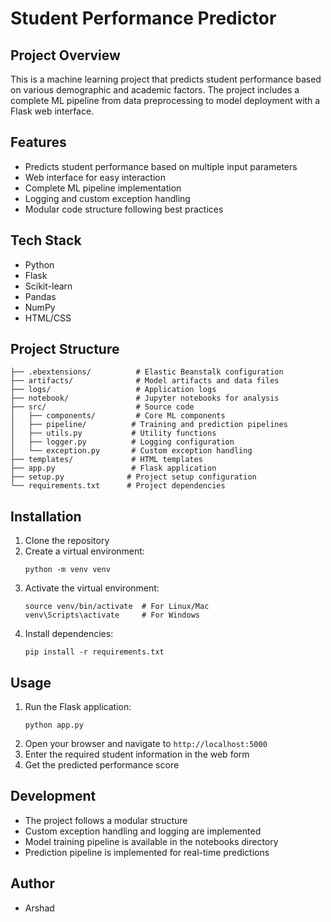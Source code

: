 # Student Performance Predictor

## Project Overview
This is a machine learning project that predicts student performance based on various demographic and academic factors. The project includes a complete ML pipeline from data preprocessing to model deployment with a Flask web interface.

## Features
- Predicts student performance based on multiple input parameters
- Web interface for easy interaction
- Complete ML pipeline implementation
- Logging and custom exception handling
- Modular code structure following best practices

## Tech Stack
- Python
- Flask
- Scikit-learn
- Pandas
- NumPy
- HTML/CSS

## Project Structure
```
├── .ebextensions/          # Elastic Beanstalk configuration
├── artifacts/              # Model artifacts and data files
├── logs/                   # Application logs
├── notebook/               # Jupyter notebooks for analysis
├── src/                    # Source code
│   ├── components/         # Core ML components
│   ├── pipeline/          # Training and prediction pipelines
│   ├── utils.py           # Utility functions
│   ├── logger.py          # Logging configuration
│   └── exception.py       # Custom exception handling
├── templates/             # HTML templates
├── app.py                 # Flask application
├── setup.py              # Project setup configuration
└── requirements.txt      # Project dependencies
```

## Installation
1. Clone the repository
2. Create a virtual environment:
   ```
   python -m venv venv
   ```
3. Activate the virtual environment:
   ```
   source venv/bin/activate  # For Linux/Mac
   venv\Scripts\activate     # For Windows
   ```
4. Install dependencies:
   ```
   pip install -r requirements.txt
   ```

## Usage
1. Run the Flask application:
   ```
   python app.py
   ```
2. Open your browser and navigate to `http://localhost:5000`
3. Enter the required student information in the web form
4. Get the predicted performance score

## Development
- The project follows a modular structure
- Custom exception handling and logging are implemented
- Model training pipeline is available in the notebooks directory
- Prediction pipeline is implemented for real-time predictions

## Author
- Arshad

